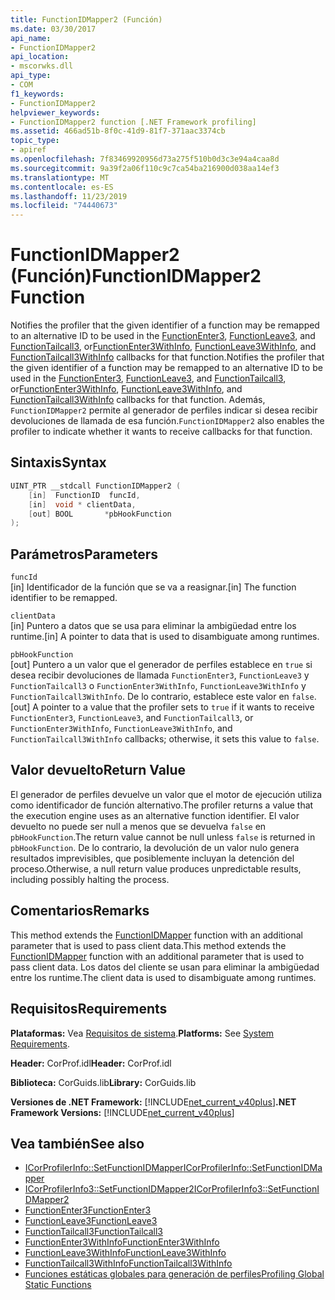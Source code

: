 ```yaml
---
title: FunctionIDMapper2 (Función)
ms.date: 03/30/2017
api_name:
- FunctionIDMapper2
api_location:
- mscorwks.dll
api_type:
- COM
f1_keywords:
- FunctionIDMapper2
helpviewer_keywords:
- FunctionIDMapper2 function [.NET Framework profiling]
ms.assetid: 466ad51b-8f0c-41d9-81f7-371aac3374cb
topic_type:
- apiref
ms.openlocfilehash: 7f83469920956d73a275f510b0d3c3e94a4caa8d
ms.sourcegitcommit: 9a39f2a06f110c9c7ca54ba216900d038aa14ef3
ms.translationtype: MT
ms.contentlocale: es-ES
ms.lasthandoff: 11/23/2019
ms.locfileid: "74440673"
---
```

# <a name="functionidmapper2-function"></a><span data-ttu-id="b17c7-102">FunctionIDMapper2 (Función)</span><span class="sxs-lookup"><span data-stu-id="b17c7-102">FunctionIDMapper2 Function</span></span>
<span data-ttu-id="b17c7-103">Notifies the profiler that the given identifier of a function may be remapped to an alternative ID to be used in the [FunctionEnter3](../../../../docs/framework/unmanaged-api/profiling/functionenter3-function.md), [FunctionLeave3](../../../../docs/framework/unmanaged-api/profiling/functionleave3-function.md), and [FunctionTailcall3](../../../../docs/framework/unmanaged-api/profiling/functiontailcall3-function.md), or[FunctionEnter3WithInfo](../../../../docs/framework/unmanaged-api/profiling/functionenter3withinfo-function.md), [FunctionLeave3WithInfo](../../../../docs/framework/unmanaged-api/profiling/functionleave3withinfo-function.md), and [FunctionTailcall3WithInfo](../../../../docs/framework/unmanaged-api/profiling/functiontailcall3withinfo-function.md) callbacks for that function.</span><span class="sxs-lookup"><span data-stu-id="b17c7-103">Notifies the profiler that the given identifier of a function may be remapped to an alternative ID to be used in the [FunctionEnter3](../../../../docs/framework/unmanaged-api/profiling/functionenter3-function.md), [FunctionLeave3](../../../../docs/framework/unmanaged-api/profiling/functionleave3-function.md), and [FunctionTailcall3](../../../../docs/framework/unmanaged-api/profiling/functiontailcall3-function.md), or[FunctionEnter3WithInfo](../../../../docs/framework/unmanaged-api/profiling/functionenter3withinfo-function.md), [FunctionLeave3WithInfo](../../../../docs/framework/unmanaged-api/profiling/functionleave3withinfo-function.md), and [FunctionTailcall3WithInfo](../../../../docs/framework/unmanaged-api/profiling/functiontailcall3withinfo-function.md) callbacks for that function.</span></span> <span data-ttu-id="b17c7-104">Además, `FunctionIDMapper2` permite al generador de perfiles indicar si desea recibir devoluciones de llamada de esa función.</span><span class="sxs-lookup"><span data-stu-id="b17c7-104">`FunctionIDMapper2` also enables the profiler to indicate whether it wants to receive callbacks for that function.</span></span>  
  
## <a name="syntax"></a><span data-ttu-id="b17c7-105">Sintaxis</span><span class="sxs-lookup"><span data-stu-id="b17c7-105">Syntax</span></span>  
  
```cpp  
UINT_PTR __stdcall FunctionIDMapper2 (  
    [in]  FunctionID  funcId,  
    [in]  void * clientData,  
    [out] BOOL       *pbHookFunction  
);  
```  
  
## <a name="parameters"></a><span data-ttu-id="b17c7-106">Parámetros</span><span class="sxs-lookup"><span data-stu-id="b17c7-106">Parameters</span></span>  
 `funcId`  
 <span data-ttu-id="b17c7-107">[in] Identificador de la función que se va a reasignar.</span><span class="sxs-lookup"><span data-stu-id="b17c7-107">[in] The function identifier to be remapped.</span></span>  
  
 `clientData`  
 <span data-ttu-id="b17c7-108">[in] Puntero a datos que se usa para eliminar la ambigüedad entre los runtime.</span><span class="sxs-lookup"><span data-stu-id="b17c7-108">[in] A pointer to data that is used to disambiguate among runtimes.</span></span>  
  
 `pbHookFunction`  
 <span data-ttu-id="b17c7-109">[out] Puntero a un valor que el generador de perfiles establece en `true` si desea recibir devoluciones de llamada `FunctionEnter3`, `FunctionLeave3` y `FunctionTailcall3` o `FunctionEnter3WithInfo`, `FunctionLeave3WithInfo` y `FunctionTailcall3WithInfo`. De lo contrario, establece este valor en `false`.</span><span class="sxs-lookup"><span data-stu-id="b17c7-109">[out] A pointer to a value that the profiler sets to `true` if it wants to receive `FunctionEnter3`, `FunctionLeave3`, and `FunctionTailcall3`, or `FunctionEnter3WithInfo`, `FunctionLeave3WithInfo`, and `FunctionTailcall3WithInfo` callbacks; otherwise, it sets this value to `false`.</span></span>  
  
## <a name="return-value"></a><span data-ttu-id="b17c7-110">Valor devuelto</span><span class="sxs-lookup"><span data-stu-id="b17c7-110">Return Value</span></span>  
 <span data-ttu-id="b17c7-111">El generador de perfiles devuelve un valor que el motor de ejecución utiliza como identificador de función alternativo.</span><span class="sxs-lookup"><span data-stu-id="b17c7-111">The profiler returns a value that the execution engine uses as an alternative function identifier.</span></span> <span data-ttu-id="b17c7-112">El valor devuelto no puede ser null a menos que se devuelva `false` en `pbHookFunction`.</span><span class="sxs-lookup"><span data-stu-id="b17c7-112">The return value cannot be null unless `false` is returned in `pbHookFunction`.</span></span> <span data-ttu-id="b17c7-113">De lo contrario, la devolución de un valor nulo genera resultados imprevisibles, que posiblemente incluyan la detención del proceso.</span><span class="sxs-lookup"><span data-stu-id="b17c7-113">Otherwise, a null return value produces unpredictable results, including possibly halting the process.</span></span>  
  
## <a name="remarks"></a><span data-ttu-id="b17c7-114">Comentarios</span><span class="sxs-lookup"><span data-stu-id="b17c7-114">Remarks</span></span>  
 <span data-ttu-id="b17c7-115">This method extends the [FunctionIDMapper](../../../../docs/framework/unmanaged-api/profiling/functionidmapper-function.md) function with an additional parameter that is used to pass client data.</span><span class="sxs-lookup"><span data-stu-id="b17c7-115">This method extends the [FunctionIDMapper](../../../../docs/framework/unmanaged-api/profiling/functionidmapper-function.md) function with an additional parameter that is used to pass client data.</span></span> <span data-ttu-id="b17c7-116">Los datos del cliente se usan para eliminar la ambigüedad entre los runtime.</span><span class="sxs-lookup"><span data-stu-id="b17c7-116">The client data is used to disambiguate among runtimes.</span></span>  
  
## <a name="requirements"></a><span data-ttu-id="b17c7-117">Requisitos</span><span class="sxs-lookup"><span data-stu-id="b17c7-117">Requirements</span></span>  
 <span data-ttu-id="b17c7-118">**Plataformas:** Vea [Requisitos de sistema](../../../../docs/framework/get-started/system-requirements.md).</span><span class="sxs-lookup"><span data-stu-id="b17c7-118">**Platforms:** See [System Requirements](../../../../docs/framework/get-started/system-requirements.md).</span></span>  
  
 <span data-ttu-id="b17c7-119">**Header:** CorProf.idl</span><span class="sxs-lookup"><span data-stu-id="b17c7-119">**Header:** CorProf.idl</span></span>  
  
 <span data-ttu-id="b17c7-120">**Biblioteca:** CorGuids.lib</span><span class="sxs-lookup"><span data-stu-id="b17c7-120">**Library:** CorGuids.lib</span></span>  
  
 <span data-ttu-id="b17c7-121">**Versiones de .NET Framework:** [!INCLUDE[net_current_v40plus](../../../../includes/net-current-v40plus-md.md)]</span><span class="sxs-lookup"><span data-stu-id="b17c7-121">**.NET Framework Versions:** [!INCLUDE[net_current_v40plus](../../../../includes/net-current-v40plus-md.md)]</span></span>  
  
## <a name="see-also"></a><span data-ttu-id="b17c7-122">Vea también</span><span class="sxs-lookup"><span data-stu-id="b17c7-122">See also</span></span>

- [<span data-ttu-id="b17c7-123">ICorProfilerInfo::SetFunctionIDMapper</span><span class="sxs-lookup"><span data-stu-id="b17c7-123">ICorProfilerInfo::SetFunctionIDMapper</span></span>](../../../../docs/framework/unmanaged-api/profiling/icorprofilerinfo-setfunctionidmapper-method.md)
- [<span data-ttu-id="b17c7-124">ICorProfilerInfo3::SetFunctionIDMapper2</span><span class="sxs-lookup"><span data-stu-id="b17c7-124">ICorProfilerInfo3::SetFunctionIDMapper2</span></span>](../../../../docs/framework/unmanaged-api/profiling/icorprofilerinfo3-setfunctionidmapper2-method.md)
- [<span data-ttu-id="b17c7-125">FunctionEnter3</span><span class="sxs-lookup"><span data-stu-id="b17c7-125">FunctionEnter3</span></span>](../../../../docs/framework/unmanaged-api/profiling/functionenter3-function.md)
- [<span data-ttu-id="b17c7-126">FunctionLeave3</span><span class="sxs-lookup"><span data-stu-id="b17c7-126">FunctionLeave3</span></span>](../../../../docs/framework/unmanaged-api/profiling/functionleave3-function.md)
- [<span data-ttu-id="b17c7-127">FunctionTailcall3</span><span class="sxs-lookup"><span data-stu-id="b17c7-127">FunctionTailcall3</span></span>](../../../../docs/framework/unmanaged-api/profiling/functiontailcall3-function.md)
- [<span data-ttu-id="b17c7-128">FunctionEnter3WithInfo</span><span class="sxs-lookup"><span data-stu-id="b17c7-128">FunctionEnter3WithInfo</span></span>](../../../../docs/framework/unmanaged-api/profiling/functionenter3withinfo-function.md)
- [<span data-ttu-id="b17c7-129">FunctionLeave3WithInfo</span><span class="sxs-lookup"><span data-stu-id="b17c7-129">FunctionLeave3WithInfo</span></span>](../../../../docs/framework/unmanaged-api/profiling/functionleave3withinfo-function.md)
- [<span data-ttu-id="b17c7-130">FunctionTailcall3WithInfo</span><span class="sxs-lookup"><span data-stu-id="b17c7-130">FunctionTailcall3WithInfo</span></span>](../../../../docs/framework/unmanaged-api/profiling/functiontailcall3withinfo-function.md)
- [<span data-ttu-id="b17c7-131">Funciones estáticas globales para generación de perfiles</span><span class="sxs-lookup"><span data-stu-id="b17c7-131">Profiling Global Static Functions</span></span>](../../../../docs/framework/unmanaged-api/profiling/profiling-global-static-functions.md)
